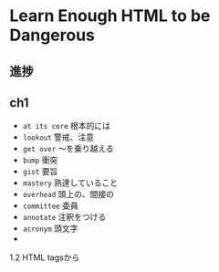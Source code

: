 # Learn Enough HTML to be Dangerous

## 進捗


## ch1

* `at its core` 根本的には
* `lookout` 警戒、注意
* `get over` ～を乗り越える
* `bump` 衝突
* `gist` 要旨
* `mastery` 熟達していること
* `overhead` 頭上の、間接の
* `committee` 委員
* `annotate` 注釈をつける
* `acronym` 頭文字
*

1.2 HTML tagsから

